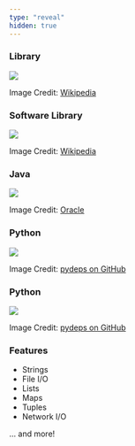 ```yaml
---
type: "reveal"
hidden: true
---
```


<section>
  <h3>Library</h3>
  <img class="plain stretch" style="" src="/images/14.library_wiki.jpg">
  <p class="imagecredit">Image Credit: <a href="https://commons.wikimedia.org/wiki/File:Long_Room_Interior,_Trinity_College_Dublin,_Ireland_-_Diliff.jpg">Wikipedia</a></p>
</section>
<section>
  <h3>Software Library</h3>
  <img class="plain stretch" style="" src="/images/14.ogg_wiki.svg">
  <p class="imagecredit">Image Credit: <a href="https://commons.wikimedia.org/wiki/File:Ogg_vorbis_libs_and_application_dia.svg">Wikipedia</a></p>
</section>
<section>
  <h3>Java</h3>
  <img class="plain stretch" style="" src="/images/14.java.png">
  <p class="imagecredit">Image Credit: <a href="https://docs.oracle.com/javase/8/docs/">Oracle</a></p>
</section>
<section>
  <h3>Python</h3>
  <img class="plain stretch" style="" src="/images/14.python.svg">
  <p class="imagecredit">Image Credit: <a href="https://github.com/thebjorn/pydeps">pydeps on GitHub</a></p>
</section>
<section>
  <h3>Python</h3>
  <img class="plain stretch" style="" src="/images/14.python2.png">
  <p class="imagecredit">Image Credit: <a href="https://github.com/thebjorn/pydeps">pydeps on GitHub</a></p>
</section>
<section>
  <h3>Features</h3>
  <ul>
    <li>Strings</li>
    <li>File I/O</li>
    <li>Lists</li>
    <li>Maps</li>
    <li>Tuples</li>
    <li>Network I/O</li>
  </ul>
  <p>... and more!</p>
</section>
